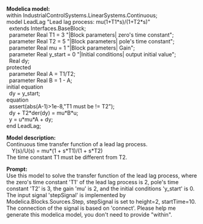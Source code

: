 **Modelica model:**  
within IndustrialControlSystems.LinearSystems.Continuous;  
model LeadLag "Lead lag process: mu(1+T1\*s)/(1+T2\*s)"  
&ensp;extends Interfaces.BaseBlock;  
&ensp;parameter Real T1 = 3 "|Block parameters| zero's time constant";  
&ensp;parameter Real T2 = 5 "|Block parameters| pole's time constant";  
&ensp;parameter Real mu = 1 "|Block parameters| Gain";  
&ensp;parameter Real y\_start = 0 "|Initial conditions| output initial value";  
&ensp;Real dy;  
protected  
&ensp;parameter Real A = T1/T2;  
&ensp;parameter Real B = 1 - A;  
initial equation  
&ensp;dy = y\_start;  
equation  
&ensp;assert(abs(A-1)>1e-8,"T1 must be != T2");  
&ensp;dy + T2\*der(dy) = mu\*B\*u;  
&ensp;y = u\*mu\*A + dy;  
end LeadLag;  

**Model description:**  
Continuous time transfer function of a lead lag process.  
&emsp;Y(s)/U(s) = mu*(1 + s\*T1)/(1 + s\*T2)  
The time constant T1 must be different from T2.  

**Prompt:**  
Use this model to solve the transfer function of the lead lag process, where the zero's time constant 'T1' of the lead lag process is 2, pole's time constant 'T2' is 3, the gain 'mu' is 2, and the initial conditions 'y_start' is 0.  
The input signal 'stepSignal' is implemented by Modelica.Blocks.Sources.Step, stepSignal is set to height=2, startTime=10.  
The connection of the signal is based on 'connect'. Please help me generate this modelica model, you don't need to provide "within".
